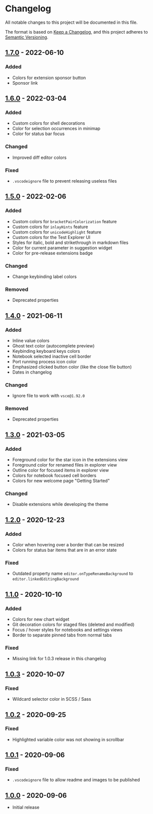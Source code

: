# Changelog

All notable changes to this project will be documented in this file.

The format is based on [Keep a Changelog](https://keepachangelog.com/en/1.0.0/),
and this project adheres to [Semantic Versioning](https://semver.org/spec/v2.0.0.html).

## [1.7.0] - 2022-06-10

### Added

- Colors for extension sponsor button
- Sponsor link

## [1.6.0] - 2022-03-04

### Added

- Custom colors for shell decorations
- Color for selection occurrences in minimap
- Color for status bar focus

### Changed

- Improved diff editor colors

### Fixed

- `.vscodeignore` file to prevent releasing useless files

## [1.5.0] - 2022-02-06

### Added

- Custom colors for `bracketPairColorization` feature
- Custom colors for `inlayHints` feature
- Custom colors for `unicodeHighlight` feature
- Custom colors for the Test Explorer UI
- Styles for italic, bold and strikethrough in markdown files
- Color for current parameter in suggestion widget
- Color for pre-release extensions badge

### Changed

- Change keybinding label colors

### Removed

- Deprecated properties

## [1.4.0] - 2021-06-11

### Added

- Inline value colors
- Ghost text color (autocomplete preview)
- Keybinding keyboard keys colors
- Notebook selected inactive cell border
- Port running process icon color
- Emphasized clicked button color (like the close file button)
- Dates in changelog

### Changed

- Ignore file to work with `vsce@1.92.0`

### Removed

- Deprecated properties

## [1.3.0] - 2021-03-05

### Added

- Foreground color for the star icon in the extensions view
- Foreground color for renamed files in explorer view
- Outline color for focused items in explorer view
- Colors for notebook focused cell borders
- Colors for new welcome page "Getting Started"

### Changed

- Disable extensions while developing the theme

## [1.2.0] - 2020-12-23

### Added

- Color when hovering over a border that can be resized
- Colors for status bar items that are in an error state

### Fixed

- Outdated property name `editor.onTypeRenameBackground` to `editor.linkedEditingBackground`

## [1.1.0] - 2020-10-10

### Added

- Colors for new chart widget
- Git decoration colors for staged files (deleted and modified)
- Focus / hover styles for notebooks and settings views
- Border to separate pinned tabs from normal tabs

### Fixed

- Missing link for 1.0.3 release in this changelog

## [1.0.3] - 2020-10-07

### Fixed

- Wildcard selector color in SCSS / Sass

## [1.0.2] - 2020-09-25

### Fixed

- Highlighted variable color was not showing in scrollbar

## [1.0.1] - 2020-09-06

### Fixed

- `.vscodeignore` file to allow readme and images to be published

## [1.0.0] - 2020-09-06

- Initial release

[1.7.0]: https://github.com/Pustur/rapture-vscode/compare/1.6.0...1.7.0
[1.6.0]: https://github.com/Pustur/rapture-vscode/compare/1.5.0...1.6.0
[1.5.0]: https://github.com/Pustur/rapture-vscode/compare/1.4.0...1.5.0
[1.4.0]: https://github.com/Pustur/rapture-vscode/compare/1.3.0...1.4.0
[1.3.0]: https://github.com/Pustur/rapture-vscode/compare/1.2.0...1.3.0
[1.2.0]: https://github.com/Pustur/rapture-vscode/compare/1.1.0...1.2.0
[1.1.0]: https://github.com/Pustur/rapture-vscode/compare/1.0.3...1.1.0
[1.0.3]: https://github.com/Pustur/rapture-vscode/compare/1.0.2...1.0.3
[1.0.2]: https://github.com/Pustur/rapture-vscode/compare/1.0.1...1.0.2
[1.0.1]: https://github.com/Pustur/rapture-vscode/compare/1.0.0...1.0.1
[1.0.0]: https://github.com/Pustur/rapture-vscode/releases/tag/1.0.0
